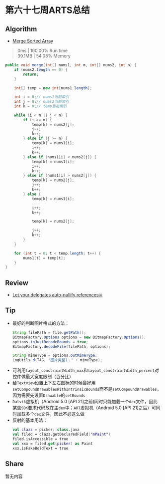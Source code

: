 # 第六十七周ARTS总结
## Algorithm
- [Merge Sorted Array](https://leetcode.com/problems/merge-sorted-array/)
> 0ms | 100.00% Run time  
> 39.1MB | 54.08% Memory
```java
public void merge(int[] nums1, int m, int[] nums2, int n) {
    if (nums2.length == 0) {
        return;
    }

    int[] temp = new int[nums1.length];

    int i = 0;// nums1当前索引
    int j = 0;// nums2当前索引
    int k = 0;// temp当前索引

    while (i < m || j < n) {
        if (i >= m) {
            temp[k] = nums2[j];
            j++;
            k++;
        } else if (j >= n) {
            temp[k] = nums1[i];
            i++;
            k++;
        } else if (nums1[i] < nums2[j]) {
            temp[k] = nums1[i];
            i++;
            k++;
        } else if (nums1[i] > nums2[j]) {
            temp[k] = nums2[j];
            j++;
            k++;
        } else {
            temp[k] = nums1[i];

            i++;
            k++;

            temp[k] = nums2[j];

            j++;
            k++;
        }
    }

    for (int t = 0; t < temp.length; t++) {
        nums1[t] = temp[t];
    }
}
```

## Review
- [Let your delegates auto-nullify references☠](https://medium.com/scalereal/let-your-delegates-auto-nullify-references-%EF%B8%8F-3ad6d8875497)

## Tip
+ 最好的判断图片格式的方法：
    ```java
    String filePath = file.getPath();
    BitmapFactory.Options options = new BitmapFactory.Options();
    options.inJustDecodeBounds = true;
    BitmapFactory.decodeFile(filePath, options);
    
    String mimeType = options.outMimeType;
    LogUtils.d(TAG, "图片类型1：" + mimeType);
    ```
+ 可利用`layout_constraintWidth_max`和`layout_constraintWidth_percent`对控件做最大宽度限制（百分比）
+ 给`TextView`设置上下左右图标的时候最好用`setCompoundDrawablesWithIntrinsicBounds`而不是`setCompoundDrawables`，因为需要先设置`Drawable`的`setBounds`
+ `Dalvik`虚拟机（Android 5.0 [API 21]之前)同时只能加载一个`dex`文件，因此某些`SDK`要求代码放在主`dex`中；`ART`虚拟机（Android 5.0 [API 21]之后）可同时加载多个`dex`文件，因此不必这么做
+ 反射的基本用法：
    ```kotlin
    val clazz = picker::class.java
    val filed = clazz.getDeclaredField("mPaint")
    filed.isAccessible = true
    val xxx = filed.get(picker) as Paint
    xxx.isFakeBoldText = true
    ```

## Share
暂无内容